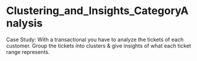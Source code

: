 # Clustering_and_Insights_CategoryAnalysis
Case Study: With a transactional you have to analyze the tickets of each customer. Group the tickets into clusters &amp; give insights of what each ticket range represents.
